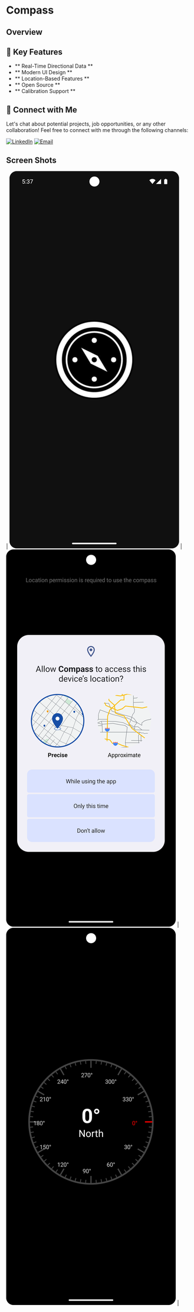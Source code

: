 # Compass
## Overview
 
## 🚀 Key Features
- ** Real-Time Directional Data **
- ** Modern UI Design **
- ** Location-Based Features **
- ** Open Source **
- ** Calibration Support **

## 🤝 Connect with Me
Let's chat about potential projects, job opportunities, or any other collaboration! Feel free to connect with me through the following channels:

[![LinkedIn](https://img.shields.io/badge/LinkedIn-Connect-blue?style=for-the-badge&logo=linkedin)](https://www.linkedin.com/in/muhammad-zohaib-imtiaz-dev)
[![Email](https://img.shields.io/badge/Email-Drop%20a%20Message-red?style=for-the-badge&logo=gmail)](mailto:mzkhan9610@gmail.com)

## Screen Shots
| ![Screenshot 1](https://github.com/ZohaibKhanDev/Compass/blob/master/screenshots/1.png) | ![Screenshot 2](https://github.com/ZohaibKhanDev/Compass/blob/master/screenshots/2.png) | ![Screenshot 3](https://github.com/ZohaibKhanDev/Compass/blob/master/screenshots/3.png) |
